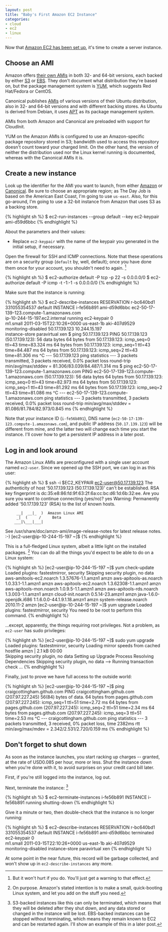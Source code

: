 ```yaml
---
layout: post
title: "Baby's First Amazon EC2 Instance"
categories:
- cloud
- ec2
- linux
---
```

Now that [Amazon EC2 has been set up](/2011/03/15/ec2-getting-started.html), it's time
to create a server instance.

## Choose an AMI

Amazon offers [their own AMIs](http://aws.amazon.com/amazon-linux-ami/) in both 32- and 64-bit
versions, each backed by either [S3](http://en.wikipedia.org/wiki/Amazon_S3) or
[EBS](http://en.wikipedia.org/wiki/Amazon_Web_Services_Elastic_Block_Store). They don't document
what distribution they're based on, but the package management system is
[YUM](http://en.wikipedia.org/wiki/Yellowdog_Updater,_Modified), which suggests Red Hat/Fedora
or CentOS.

Canonical publishes [AMIs](http://alestic.com/) of various versions of their Ubuntu distribution,
also in 32- and 64-bit versions and with different backing stores. As Ubuntu is derived from
Debian, it uses [APT](http://en.wikipedia.org/wiki/Advanced_Packaging_Tool) as its package
management system.

AMIs from both Amazon and Canonical are preloaded with support for CloudInit.

YUM on the Amazon AMIs is configured to use an Amazon-specific package repository stored in
S3; bandwidth used to access this repository doesn't count toward your charged limit. On the
other hand, the version of neither the distribution used nor the Linux kernel running is
documented, whereas with the Canonical AMIs it is.

## Create a new instance

Look up the identifier for the AMI you want to launch, from either
[Amazon](http://aws.amazon.com/amazon-linux-ami/) or
[Canonical](http://alestic.com/). Be sure to choose an appropriate region; as The Day Job
is based on the American East Coast, I'm going to use `us-east`. Also, for this go-around,
I'm going to use a 32-bit instance from Amazon that uses S3 as a backing store.

{% highlight sh %}
  $ ec2-run-instances --group default --key ec2-keypair ami-d59d6bbc
{% endhighlight %}

About the parameters and their values:

* Replace `ec2-keypair` with the name of the keypair you generated in the initial setup,
  if necessary.
  
Open the firewall for SSH and ICMP connections. Note that these operations are on a
security group (`default` by, well, default); once you have done them once for your account,
you shouldn't need to again. [^fn3]

{% highlight sh %}
  $ ec2-authorize default -P tcp -p 22 -s 0.0.0.0/0
  $ ec2-authorize default -P icmp -t -1:-1 -s 0.0.0.0/0
{% endhighlight %}

Make sure that the instance is running:

{% highlight sh %}
  $ ec2-describe-instances
  RESERVATION   r-bc640bd1      331055354537    default
  INSTANCE      i-fe56b891      ami-d59d6bbc    ec2-50-17-139-123.compute-1.amazonaws.com \
                ip-10-244-15-197.ec2.internal   running ec2-keypair             0         \
                m1.small  2011-03-15T22:10:26+0000  us-east-1b  aki-407d9529              \
                monitoring-disabled     50.17.139.123       10.244.15.197                 \
                instance-store          paravirtual xen	
  $ ping 50.17.139.123
  PING 50.17.139.123 (50.17.139.123): 56 data bytes
  64 bytes from 50.17.139.123: icmp_seq=0 ttl=43 time=83.324 ms
  64 bytes from 50.17.139.123: icmp_seq=1 ttl=43 time=84.487 ms
  64 bytes from 50.17.139.123: icmp_seq=2 ttl=43 time=81.306 ms
  ^C
  --- 50.17.139.123 ping statistics ---
  3 packets transmitted, 3 packets received, 0.0% packet loss
  round-trip min/avg/max/stddev = 81.306/83.039/84.487/1.314 ms
  $ ping ec2-50-17-139-123.compute-1.amazonaws.com
  PING ec2-50-17-139-123.compute-1.amazonaws.com (50.17.139.123): 56 data bytes
  64 bytes from 50.17.139.123: icmp_seq=0 ttl=43 time=82.973 ms
  64 bytes from 50.17.139.123: icmp_seq=1 ttl=43 time=81.292 ms
  64 bytes from 50.17.139.123: icmp_seq=2 ttl=43 time=81.086 ms
  ^C
  --- ec2-50-17-139-123.compute-1.amazonaws.com ping statistics ---
  3 packets transmitted, 3 packets received, 0.0% packet loss
  round-trip min/avg/max/stddev = 81.086/81.784/82.973/0.845 ms
 {% endhighlight %}

Note that your instance ID (`i-fe56b891`), DNS name (`ec2-50-17-139-123.compute-1.amazonaws.com`),
and public IP address (`50.17.139.123`) will be different from mine, and the latter two will change
each time you start the instance. I'll cover how to get a persistent IP address in a later post.

## Log in and look around

The Amazon Linux AMIs are preconfigured with a single user account named `ec2-user`. Since we
opened up the SSH port, we can log in as this user:

{% highlight sh %}
  $ ssh -i $EC2_KEYPAIR ec2-user@50.17.139.123
  The authenticity of host '50.17.139.123 (50.17.139.123)' can't be established.
  RSA key fingerprint is dc:35:e8:86:fd:9f:63:2f:6a:cc:bc:d6:1d:6b:32:ee.
  Are you sure you want to continue connecting (yes/no)? yes
  Warning: Permanently added '50.17.139.123' (RSA) to the list of known hosts.

         __|  __|_  )  Amazon Linux AMI
         _|  (     /     Beta
        ___|\___|___|

  See /usr/share/doc/amzn-ami/image-release-notes for latest release notes. :-)
  [ec2-user@ip-10-244-15-197 ~]$ 
{% endhighlight %}

This is a full-fledged Linux system, albeit a little light on the installed packages. [^fn1]
You can do all the things you'd expect to be able to do on a Linux system:

{% highlight sh %}
  [ec2-user@ip-10-244-15-197 ~]$ yum check-update
  Loaded plugins: fastestmirror, security
  Skipping security plugin, no data
   
  aws-amitools-ec2.noarch             1.3.57676-1.1.amzn1                     amzn
  aws-apitools-as.noarch              1.0.33.1-1.1.amzn1                      amzn
  aws-apitools-ec2.noarch             1.3.62308-1.1.amzn1                     amzn
  aws-apitools-mon.noarch             1.0.9.5-1.1.amzn1                       amzn
  aws-apitools-rds.noarch             1.3.003-1.1.amzn1                       amzn
  cloud-init.noarch                   0.5.14-23.amzn1                         amzn
  java-1.6.0-openjdk.i686             1:1.6.0.0-44.1.9.1.18.amzn1             amzn
  system-release.noarch               2010.11-2                               amzn
  [ec2-user@ip-10-244-15-197 ~]$ yum upgrade
  Loaded plugins: fastestmirror, security
  You need to be root to perform this command.
{% endhighlight %}

...except, apparently, the things requiring root privileges. Not a problem, as
`ec2-user` has sudo privileges:

{% highlight sh %}
  [ec2-user@ip-10-244-15-197 ~]$ sudo yum upgrade
  Loaded plugins: fastestmirror, security
  Loading mirror speeds from cached hostfile
  amzn                                                     | 2.1 kB     00:00     
  Skipping security plugin, no data
  Setting up Upgrade Process
  Resolving Dependencies
  Skipping security plugin, no data
  --> Running transaction check
  ...
{% endhighlight %}

Finally, just to prove we have full access to the outside world:

{% highlight sh %}
  [ec2-user@ip-10-244-15-197 ~]$ ping craigcottingham.github.com
  PING craigcottingham.github.com (207.97.227.245) 56(84) bytes of data.
  64 bytes from pages.github.com (207.97.227.245): icmp_seq=1 ttl=51 time=2.72 ms
  64 bytes from pages.github.com (207.97.227.245): icmp_seq=2 ttl=51 time=2.34 ms
  64 bytes from pages.github.com (207.97.227.245): icmp_seq=3 ttl=51 time=2.53 ms
  ^C
  --- craigcottingham.github.com ping statistics ---
  3 packets transmitted, 3 received, 0% packet loss, time 2382ms
  rtt min/avg/max/mdev = 2.342/2.531/2.720/0.159 ms
{% endhighlight %}

## Don't forget to shut down

As soon as the instance launches, you start racking up charges -- granted, at the rate of
USD0.085 per hour, more or less. Shut the instance down when you're done with it, to
avoid surprises on your credit card bill later.

First, if you're still logged into the instance, log out.

Next, terminate the instance: [^fn2]

{% highlight sh %}
  $ ec2-terminate-instances i-fe56b891
  INSTANCE  i-fe56b891  running shutting-down
{% endhighlight %}

Give it a minute or two, then double-check that the instance is no longer running:

{% highlight sh %}
  $ ec2-describe-instances
  RESERVATION   r-bc640bd1      331055354537    default
  INSTANCE      i-fe56b891      ami-d59d6bbc    terminated      ec2-keypair             0 \
                m1.small  2011-03-15T22:10:26+0000  us-east-1b  aki-407d9529              \
                monitoring-disabled   instance-store            paravirtual xen
{% endhighlight %}

At some point in the near future, this record will be garbage collected, and won't show
up in `ec2-describe-instances` any more.

[^fn1]: On purpose. Amazon's stated intention is to make a small, quick-booting Linux system,
        and let you add on the stuff you need.

[^fn2]: S3-backed instances like this can only be terminated, which means that they will be
        deleted after they shut down, and any data stored or changed in the instance will be
        lost. EBS-backed instances can be stopped without terminating, which means they
        remain known to EC2 and can be restarted again. I'll show an example of this in a
        later post.
        
[^fn3]: But it won't hurt if you do. You'll just get a warning to that effect.
